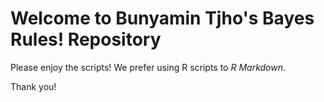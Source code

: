 # Welcome to Bunyamin Tjho's Bayes Rules! Repository

Please enjoy the scripts!
We prefer using R scripts to _R Markdown_.

Thank you!
